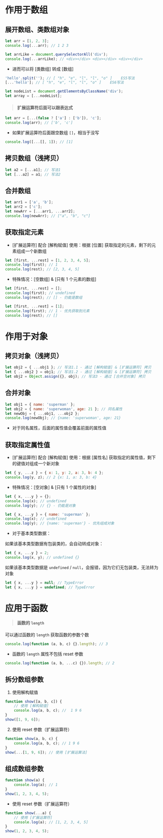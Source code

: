 # 作用于数组

## 展开数组、类数组对象

```js
let arr = [1, 2, 3];
console.log(...arr); // 1 2 3

let arrLike = document.querySelectorAll('div');
console.log(...arrLike); // <div></div> <div></div> <div></div>
```

-   进而可以将 [类数组] 转成 [数组]

```js
'hello'.split(''); // [ "h", "e", "l", "l", "o" ]    ES5写法
[...'hello']; // [ "h", "e", "l", "l", "o" ]    ES6写法
```

```js
let nodeList = document.getElementsByClassName('div');
let array = [...nodeList];
```

> #### 扩展运算符后面可以跟表达式

```js
let arr = [...(false ? ['a'] : ['b']), 'c'];
console.log(arr); // ['b', 'c']
```

-   如果扩展运算符后面跟空数组 `[]`，相当于没写

```js
console.log([...[], 1]); // [1]
```

## 拷贝数组（浅拷贝）

```js
let a2 = [...a1]; // 写法1
let [...a2] = a1; // 写法2
```

## 合并数组

```js
let arr1 = ['a', 'b'];
let arr2 = ['c'];
let newArr = [...arr1, ...arr2];
console.log(newArr); // ["a", "b", "c"]
```

## 获取指定元素

-   [扩展运算符] 配合 [解构赋值] 使用：根据 [位置] 获取指定的元素，剩下的元素组成一个新数组

```js
let [first, ...rest] = [1, 2, 3, 4, 5];
console.log(first); // 1
console.log(rest); // [2, 3, 4, 5]
```

-   特殊情况：[空数组] & [只有 1 个元素的数组]

```js
let [first, ...rest] = [];
console.log(first); // undefined
console.log(rest); // [] - 仍能是数组
```

```js
let [first, ...rest] = [1];
console.log(first); // 1 - 优先获取到元素
console.log(rest); // []
```

# 作用于对象

## 拷贝对象（浅拷贝）

```js
let obj2 = { ...obj1 }; // 写法1.1 - 通过 [解构赋值] & [扩展运算符] 拷贝
let { ...obj2 } = obj1; // 写法1.2 - 通过 [解构赋值] & [扩展运算符] 拷贝
let obj2 = Object.assign({}, obj); // 写法3 - 通过 [合并空对象] 拷贝
```

## 合并对象

```js
let obj1 = { name: 'superman' };
let obj2 = { name: 'superwoman', age: 21 }; // 同名属性
let newObj = { ...obj1, ...obj2 };
console.log(newObj); // {name: 'superwoman', age: 21}
```

-   对于同名属性，后面的属性值会覆盖前面的属性值

## 获取指定属性值

-   [扩展运算符] 配合 [解构赋值] 使用：根据 [属性名] 获取指定的属性值，剩下的键值对组成一个新对象

```js
let { y, ...z } = { x: 1, y: 2, a: 3, b: 4 };
console.log(y, z); // 2 {x: 1, a: 3, b: 4}
```

-   特殊情况：[空对象] & [只有 1 个属性的对象]

```js
let { x, ...y } = {};
console.log(x); // undefined
console.log(y); // {} - 仍能是对象
```

```js
let { x, ...y } = { name: 'superman' };
console.log(x); // undefined
console.log(y); // {name: 'superman'} - 优先组成对象
```

-   对于基本类型数据：

如果该基本类型数据有包装类的，会自动转成对象：

```js
let { x, ...y } = 2;
console.log(x, y); // undefined {}
```

如果该基本类型数据是 `undefined` / `null`，会报错，因为它们无包装类，无法转为对象

```js
let { x, ...y } = null; // TypeError
let { x, ...y } = undefined; // TypeError
```

# 应用于函数

> #### 函数的 `length`

可以通过函数的 `length` 获取函数的参数个数

```js
console.log(function (a, b, c) {}.length); // 3
```

-   函数的 `length` 属性不包括 reset 参数

```js
console.log(function (a, b, ...c) {}).length; // 2
```

## 拆分数组参数

1. 使用解构赋值

```js
function show([a, b, c]) {
    // 使用 [解构赋值]
    console.log(a, b, c); //  1 9 6
}
show([1, 9, 6]);
```

2. 使用 reset 参数（扩展运算符）

```js
function show(a, b, c) {
    console.log(a, b, c); // 1 9 6
}
show(...[1, 9, 6]); // 使用 [扩展运算法]
```

## 组成数组参数

```js
function show(a) {
    console.log(a); // 1
}
show(1, 2, 3, 4, 5);
```

-   使用 reset 参数（扩展运算符）

```js
function show(...a) {
    // 使用 [扩展运算符]
    console.log(a); // [1, 2, 3, 4, 5]
}
show(1, 2, 3, 4, 5);
```
